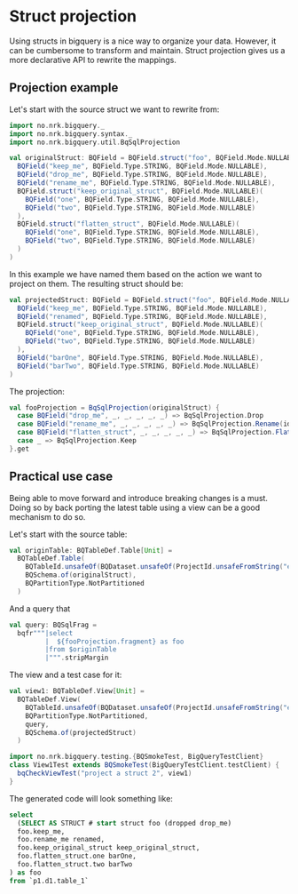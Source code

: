 # Struct projection

Using structs in bigquery is a nice way to organize your data. However, it can be cumbersome to transform and maintain. Struct
projection gives us a more declarative API to rewrite the mappings. 

## Projection example

Let's start with the source struct we want to rewrite from:
```scala mdoc
import no.nrk.bigquery._
import no.nrk.bigquery.syntax._
import no.nrk.bigquery.util.BqSqlProjection

val originalStruct: BQField = BQField.struct("foo", BQField.Mode.NULLABLE)(
  BQField("keep_me", BQField.Type.STRING, BQField.Mode.NULLABLE),
  BQField("drop_me", BQField.Type.STRING, BQField.Mode.NULLABLE),
  BQField("rename_me", BQField.Type.STRING, BQField.Mode.NULLABLE),
  BQField.struct("keep_original_struct", BQField.Mode.NULLABLE)(
    BQField("one", BQField.Type.STRING, BQField.Mode.NULLABLE),
    BQField("two", BQField.Type.STRING, BQField.Mode.NULLABLE)
  ),
  BQField.struct("flatten_struct", BQField.Mode.NULLABLE)(
    BQField("one", BQField.Type.STRING, BQField.Mode.NULLABLE),
    BQField("two", BQField.Type.STRING, BQField.Mode.NULLABLE)
  )
)
```

In this example we have named them based on the action we want to project on them. The resulting
struct should be:

```scala mdoc
val projectedStruct: BQField = BQField.struct("foo", BQField.Mode.NULLABLE)(
  BQField("keep_me", BQField.Type.STRING, BQField.Mode.NULLABLE),
  BQField("renamed", BQField.Type.STRING, BQField.Mode.NULLABLE),
  BQField.struct("keep_original_struct", BQField.Mode.NULLABLE)(
    BQField("one", BQField.Type.STRING, BQField.Mode.NULLABLE),
    BQField("two", BQField.Type.STRING, BQField.Mode.NULLABLE)
  ),
  BQField("barOne", BQField.Type.STRING, BQField.Mode.NULLABLE),
  BQField("barTwo", BQField.Type.STRING, BQField.Mode.NULLABLE)
)
```

The projection:
```scala mdoc
val fooProjection = BqSqlProjection(originalStruct) {
  case BQField("drop_me", _, _, _, _, _) => BqSqlProjection.Drop
  case BQField("rename_me", _, _, _, _, _) => BqSqlProjection.Rename(ident"renamed")
  case BQField("flatten_struct", _, _, _, _, _) => BqSqlProjection.Flatten(Some(ident"bar"))
  case _ => BqSqlProjection.Keep
}.get
```

## Practical use case

Being able to move forward and introduce breaking changes is a must. Doing so by back porting the latest table using
a view can be a good mechanism to do so. 

Let's start with the source table:
```scala mdoc
val originTable: BQTableDef.Table[Unit] =
  BQTableDef.Table(
    BQTableId.unsafeOf(BQDataset.unsafeOf(ProjectId.unsafeFromString("example-project"), "d1", None), "table_1"),
    BQSchema.of(originalStruct),
    BQPartitionType.NotPartitioned
  )
```

And a query that 
```scala mdoc
val query: BQSqlFrag =
  bqfr"""|select
         |  ${fooProjection.fragment} as foo
         |from $originTable
         |""".stripMargin
```

The view and a test case for it:
```scala mdoc
val view1: BQTableDef.View[Unit] =
  BQTableDef.View(
    BQTableId.unsafeOf(BQDataset.unsafeOf(ProjectId.unsafeFromString("example-project"), "d1", None), "view_1"),
    BQPartitionType.NotPartitioned,
    query,
    BQSchema.of(projectedStruct)
  )
```

```scala
import no.nrk.bigquery.testing.{BQSmokeTest, BigQueryTestClient}
class View1Test extends BQSmokeTest(BigQueryTestClient.testClient) {
  bqCheckViewTest("project a struct 2", view1)
}
```

The generated code will look something like:
```sql
select
  (SELECT AS STRUCT # start struct foo (dropped drop_me)
  foo.keep_me,
  foo.rename_me renamed,
  foo.keep_original_struct keep_original_struct,
  foo.flatten_struct.one barOne,
  foo.flatten_struct.two barTwo
) as foo
from `p1.d1.table_1`
```
